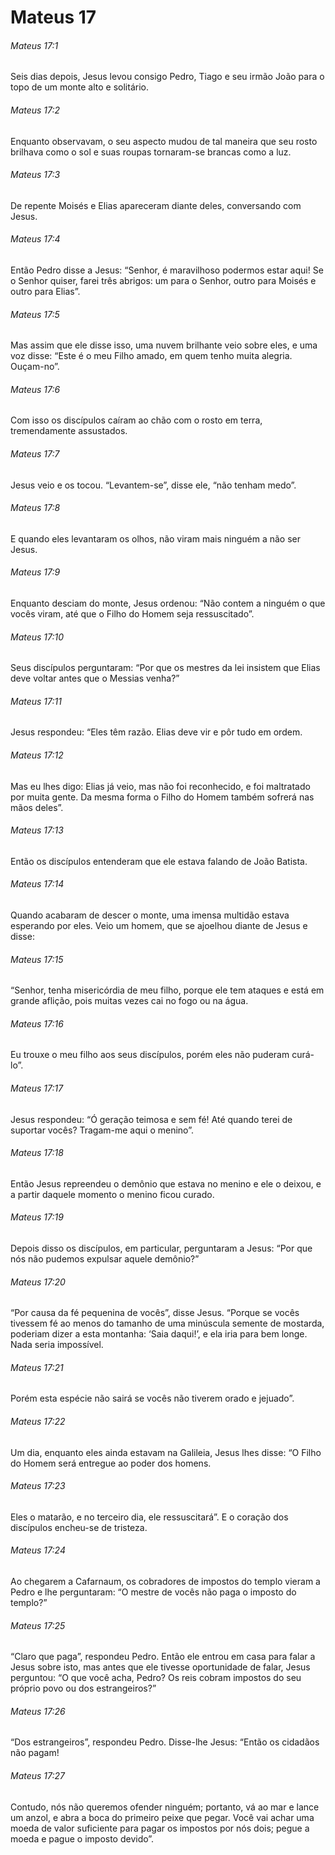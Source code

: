# Mateus 17

###### Mateus 17:1

Seis dias depois, Jesus levou consigo Pedro, Tiago e seu irmão João para o topo de um monte alto e solitário.

###### Mateus 17:2

Enquanto observavam, o seu aspecto mudou de tal maneira que seu rosto brilhava como o sol e suas roupas tornaram-se brancas como a luz.

###### Mateus 17:3

De repente Moisés e Elias apareceram diante deles, conversando com Jesus.

###### Mateus 17:4

Então Pedro disse a Jesus: “Senhor, é maravilhoso podermos estar aqui! Se o Senhor quiser, farei três abrigos: um para o Senhor, outro para Moisés e outro para Elias”.

###### Mateus 17:5

Mas assim que ele disse isso, uma nuvem brilhante veio sobre eles, e uma voz disse: “Este é o meu Filho amado, em quem tenho muita alegria. Ouçam-no”.

###### Mateus 17:6

Com isso os discípulos caíram ao chão com o rosto em terra, tremendamente assustados.

###### Mateus 17:7

Jesus veio e os tocou. “Levantem-se”, disse ele, “não tenham medo”.

###### Mateus 17:8

E quando eles levantaram os olhos, não viram mais ninguém a não ser Jesus.

###### Mateus 17:9

Enquanto desciam do monte, Jesus ordenou: “Não contem a ninguém o que vocês viram, até que o Filho do Homem seja ressuscitado”.

###### Mateus 17:10

Seus discípulos perguntaram: “Por que os mestres da lei insistem que Elias deve voltar antes que o Messias venha?”

###### Mateus 17:11

Jesus respondeu: “Eles têm razão. Elias deve vir e pôr tudo em ordem.

###### Mateus 17:12

Mas eu lhes digo: Elias já veio, mas não foi reconhecido, e foi maltratado por muita gente. Da mesma forma o Filho do Homem também sofrerá nas mãos deles”.

###### Mateus 17:13

Então os discípulos entenderam que ele estava falando de João Batista.

###### Mateus 17:14

Quando acabaram de descer o monte, uma imensa multidão estava esperando por eles. Veio um homem, que se ajoelhou diante de Jesus e disse:

###### Mateus 17:15

“Senhor, tenha misericórdia de meu filho, porque ele tem ataques e está em grande aflição, pois muitas vezes cai no fogo ou na água.

###### Mateus 17:16

Eu trouxe o meu filho aos seus discípulos, porém eles não puderam curá-lo”.

###### Mateus 17:17

Jesus respondeu: “Ó geração teimosa e sem fé! Até quando terei de suportar vocês? Tragam-me aqui o menino”.

###### Mateus 17:18

Então Jesus repreendeu o demônio que estava no menino e ele o deixou, e a partir daquele momento o menino ficou curado.

###### Mateus 17:19

Depois disso os discípulos, em particular, perguntaram a Jesus: “Por que nós não pudemos expulsar aquele demônio?”

###### Mateus 17:20

“Por causa da fé pequenina de vocês”, disse Jesus. “Porque se vocês tivessem fé ao menos do tamanho de uma minúscula semente de mostarda, poderiam dizer a esta montanha: ‘Saia daqui!’, e ela iria para bem longe. Nada seria impossível.

###### Mateus 17:21

Porém esta espécie não sairá se vocês não tiverem orado e jejuado”.

###### Mateus 17:22

Um dia, enquanto eles ainda estavam na Galileia, Jesus lhes disse: “O Filho do Homem será entregue ao poder dos homens.

###### Mateus 17:23

Eles o matarão, e no terceiro dia, ele ressuscitará”. E o coração dos discípulos encheu-se de tristeza.

###### Mateus 17:24

Ao chegarem a Cafarnaum, os cobradores de impostos do templo vieram a Pedro e lhe perguntaram: “O mestre de vocês não paga o imposto do templo?”

###### Mateus 17:25

“Claro que paga”, respondeu Pedro. Então ele entrou em casa para falar a Jesus sobre isto, mas antes que ele tivesse oportunidade de falar, Jesus perguntou: “O que você acha, Pedro? Os reis cobram impostos do seu próprio povo ou dos estrangeiros?”

###### Mateus 17:26

“Dos estrangeiros”, respondeu Pedro. Disse-lhe Jesus: “Então os cidadãos não pagam!

###### Mateus 17:27

Contudo, nós não queremos ofender ninguém; portanto, vá ao mar e lance um anzol, e abra a boca do primeiro peixe que pegar. Você vai achar uma moeda de valor suficiente para pagar os impostos por nós dois; pegue a moeda e pague o imposto devido”.

